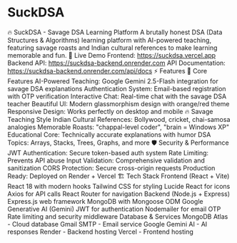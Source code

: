 # SuckDSA
🔥 SuckDSA - Savage DSA Learning Platform A brutally honest DSA (Data Structures &amp; Algorithms) learning platform with AI-powered teaching, featuring savage roasts and Indian cultural references to make learning memorable and fun.
🚀 Live Demo
Frontend: https://suckdsa.vercel.app
Backend API: https://suckdsa-backend.onrender.com
API Documentation: https://suckdsa-backend.onrender.com/api/docs
⚡ Features
🎯 Core Features
AI-Powered Teaching: Google Gemini 2.5-Flash integration for savage DSA explanations
Authentication System: Email-based registration with OTP verification
Interactive Chat: Real-time chat with the savage DSA teacher
Beautiful UI: Modern glassmorphism design with orange/red theme
Responsive Design: Works perfectly on desktop and mobile
🔥 Savage Teaching Style
Indian Cultural References: Bollywood, cricket, chai-samosa analogies
Memorable Roasts: "chappal-level coder", "brain = Windows XP"
Educational Core: Technically accurate explanations with humor
DSA Topics: Arrays, Stacks, Trees, Graphs, and more
🛡️ Security & Performance
JWT Authentication: Secure token-based auth system
Rate Limiting: Prevents API abuse
Input Validation: Comprehensive validation and sanitization
CORS Protection: Secure cross-origin requests
Production Ready: Deployed on Render + Vercel
🏗️ Tech Stack
Frontend (React + Vite)
React 18 with modern hooks
Tailwind CSS for styling
Lucide React for icons
Axios for API calls
React Router for navigation
Backend (Node.js + Express)
Express.js web framework
MongoDB with Mongoose ODM
Google Generative AI (Gemini)
JWT for authentication
Nodemailer for email OTP
Rate limiting and security middleware
Database & Services
MongoDB Atlas - Cloud database
Gmail SMTP - Email service
Google Gemini AI - AI responses
Render - Backend hosting
Vercel - Frontend hosting
